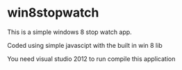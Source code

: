 win8stopwatch
=============

This is a simple windows 8 stop watch app.

Coded using simple javascipt with the built in win  8 lib

You need visual studio 2012 to run compile this application
